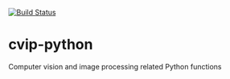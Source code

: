 [![Build Status](https://travis-ci.org/giuliomarin/cvip-python.svg)](https://travis-ci.org/giuliomarin/cvip-python)
# cvip-python
Computer vision and image processing related Python functions
